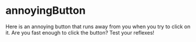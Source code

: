 # annoyingButton

Here is an annoying button that runs away from you when you try to click on it.  Are you fast enough to click the button?  Test your reflexes!
